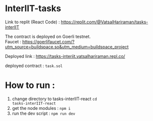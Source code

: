 # InterIIT-tasks
Link to replit (React Code) : https://replit.com/@VatsalHariraman/tasks-interIIT

The contract is deployed on Goerli testnet.
<br>
Faucet : https://goerlifaucet.com/?utm_source=buildspace.so&utm_medium=buildspace_project

Deployed link : https://tasks-interiit.vatsalhariraman.repl.co/

deployed contract : <code>task.sol</code>

# How to run :
 
1. change directory to tasks-interIIT-react <code>cd tasks-interIIT-react </code>
2. get the node modules : <code>npm i </code>
3. run the dev script : <code>npm run dev</code>
